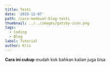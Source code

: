 ```yaml
---
title: Testi
date: '2019-12-07'
path: /cara-membuat-blog-testi
thumbnail: ../../images/gatsby-icon.png
tags:
  - Coding
  - Blog
label: Tutorial
author: Kris
---
```

**Cara ini cukup** mudah kok bahkan kalian juga bisa
